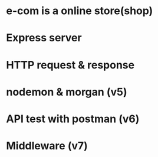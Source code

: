 # e-com is a online store(shop)

# Express server

# HTTP request & response

# nodemon & morgan (v5)

# API test with postman (v6)

# Middleware (v7)


